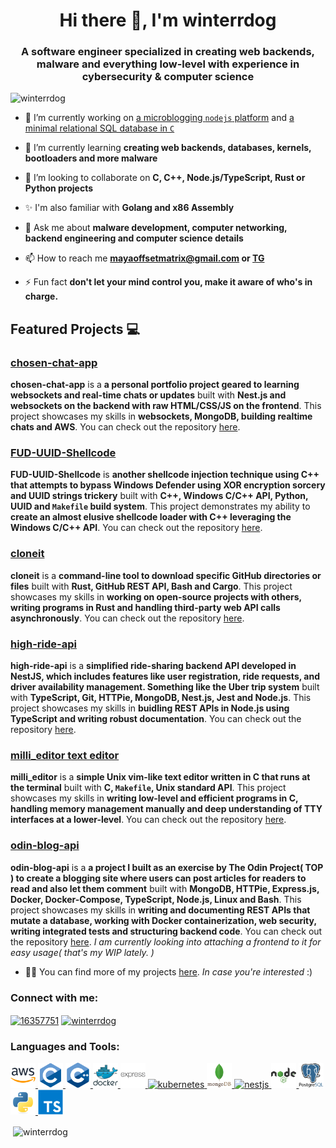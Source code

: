 <h1 align="center">Hi there 👋, I'm winterrdog</h1>
<h3 align="center">A software engineer specialized in creating web backends, malware and everything low-level with experience in cybersecurity & computer science</h3>

<p align="left"> <img src="https://komarev.com/ghpvc/?username=winterrdog&label=Profile%20views&color=0e75b6&style=flat" alt="winterrdog" /> </p>

-   🔭 I’m currently working on [a microblogging `nodejs` platform](https://github.com/winterrdog/odin-blog-api) and [a minimal relational SQL database in `C`](https://github.com/winterrdog/sqlyte-db)

-   🌱 I’m currently learning **creating web backends, databases, kernels, bootloaders and more malware**

-   👯 I’m looking to collaborate on **C, C++, Node.js/TypeScript, Rust or Python projects**

-   ✨ I'm also familiar with **Golang and x86 Assembly**    

-   💬 Ask me about **malware development, computer networking, backend engineering and computer science details**

-   📫 How to reach me **mayaoffsetmatrix@gmail.com or [TG](https://t.me/winterrdog)**

-   ⚡ Fun fact **don't let your mind control you, make it aware of who's in charge.**

## Featured Projects 💻

### [chosen-chat-app](https://github.com/winterrdog/chosen-chat-app)

**chosen-chat-app** is a **a personal portfolio project geared to learning websockets and real-time chats or updates** built with **Nest.js and websockets on the backend with raw HTML/CSS/JS on the frontend**. This project showcases my skills in **websockets, MongoDB, building realtime chats and AWS**. You can check out the repository [here](https://github.com/winterrdog/chosen-chat-app).

### [FUD-UUID-Shellcode](https://github.com/winterrdog/FUD-UUID-Shellcode)

**FUD-UUID-Shellcode** is **another shellcode injection technique using C++ that attempts to bypass Windows Defender using XOR encryption sorcery and UUID strings trickery** built with **C++, Windows C/C++ API, Python, UUID and `Makefile` build system**. This project demonstrates my ability to **create an almost elusive shellcode loader with C++ leveraging the Windows C/C++ API**. You can check out the repository [here](https://github.com/winterrdog/FUD-UUID-Shellcode).

### [cloneit](https://github.com/winterrdog/cloneit)

**cloneit** is a **command-line tool to download specific GitHub directories or files** built with **Rust, GitHub REST API, Bash and Cargo**. This project showcases my skills in **working on open-source projects with others, writing programs in Rust and handling third-party web API calls asynchronously**. You can check out the repository [here](https://github.com/winterrdog/cloneit).

### [high-ride-api](https://github.com/winterrdog/high-ride-api)

**high-ride-api** is a **simplified ride-sharing backend API developed in NestJS, which includes features like user registration, ride requests, and driver availability management. Something like the Uber trip system** built with **TypeScript, Git, HTTPie, MongoDB, Nest.js, Jest and Node.js**. This project showcases my skills in **buidling REST APIs in Node.js using TypeScript and writing robust documentation**. You can check out the repository [here](https://github.com/winterrdog/high-ride-api).

### [milli_editor text editor](https://github.com/winterrdog/milli_editor)

**milli_editor** is a **simple Unix vim-like text editor written in C that runs at the terminal** built with **C, `Makefile`, Unix standard API**. This project showcases my skills in **writing low-level and efficient programs in C, handling memory management manually and deep understanding of TTY interfaces at a lower-level**. You can check out the repository [here](https://github.com/winterrdog/milli_editor).

### [odin-blog-api](https://github.com/winterrdog/odin-blog-api)

**odin-blog-api** is a **a project I built as an exercise by The Odin Project( TOP ) to create a blogging site where users can post articles for readers to read and also let them comment** built with **MongoDB, HTTPie, Express.js, Docker, Docker-Compose, TypeScript, Node.js, Linux and Bash**. This project showcases my skills in **writing and documenting REST APIs that mutate a database, working with Docker containerization, web security, writing integrated tests and structuring backend code**. You can check out the repository [here](https://github.com/winterrdog/odin-blog-api). _I am currently looking into attaching a frontend to it for easy usage( that's my WIP lately. )_

-   👨‍💻 You can find more of my projects [here](https://github.com/winterrdog?tab=repositories). _In case you're interested_ :)

<h3 align="left">Connect with me:</h3>
<p align="left">
<a href="https://stackoverflow.com/users/16357751" target="blank"><img align="center" src="https://raw.githubusercontent.com/rahuldkjain/github-profile-readme-generator/master/src/images/icons/Social/stack-overflow.svg" alt="16357751" height="30" width="40" /></a>
<a href="https://www.leetcode.com/winterrdog" target="blank"><img align="center" src="https://raw.githubusercontent.com/rahuldkjain/github-profile-readme-generator/master/src/images/icons/Social/leet-code.svg" alt="winterrdog" height="30" width="40" /></a>
</p>

<h3 align="left">Languages and Tools:</h3>
<p align="left"> <a href="https://aws.amazon.com" target="_blank" rel="noreferrer"> <img src="https://raw.githubusercontent.com/devicons/devicon/master/icons/amazonwebservices/amazonwebservices-original-wordmark.svg" alt="aws" width="40" height="40"/> </a> <a href="https://www.cprogramming.com/" target="_blank" rel="noreferrer"> <img src="https://raw.githubusercontent.com/devicons/devicon/master/icons/c/c-original.svg" alt="c" width="40" height="40"/> </a> <a href="https://www.w3schools.com/cpp/" target="_blank" rel="noreferrer"> <img src="https://raw.githubusercontent.com/devicons/devicon/master/icons/cplusplus/cplusplus-original.svg" alt="cplusplus" width="40" height="40"/> </a> <a href="https://www.docker.com/" target="_blank" rel="noreferrer"> <img src="https://raw.githubusercontent.com/devicons/devicon/master/icons/docker/docker-original-wordmark.svg" alt="docker" width="40" height="40"/> </a> <a href="https://expressjs.com" target="_blank" rel="noreferrer"> <img src="https://raw.githubusercontent.com/devicons/devicon/master/icons/express/express-original-wordmark.svg" alt="express" width="40" height="40"/> </a> <a href="https://kubernetes.io" target="_blank" rel="noreferrer"> <img src="https://www.vectorlogo.zone/logos/kubernetes/kubernetes-icon.svg" alt="kubernetes" width="40" height="40"/> </a> <a href="https://www.mongodb.com/" target="_blank" rel="noreferrer"> <img src="https://raw.githubusercontent.com/devicons/devicon/master/icons/mongodb/mongodb-original-wordmark.svg" alt="mongodb" width="40" height="40"/> </a> <a href="https://nestjs.com/" target="_blank" rel="noreferrer"> <img src="https://www.vectorlogo.zone/logos/nestjs/nestjs-icon.svg" alt="nestjs" width="40" height="40"/> </a> <a href="https://nodejs.org" target="_blank" rel="noreferrer"> <img src="https://raw.githubusercontent.com/devicons/devicon/master/icons/nodejs/nodejs-original-wordmark.svg" alt="nodejs" width="40" height="40"/> </a> <a href="https://www.postgresql.org" target="_blank" rel="noreferrer"> <img src="https://raw.githubusercontent.com/devicons/devicon/master/icons/postgresql/postgresql-original-wordmark.svg" alt="postgresql" width="40" height="40"/> </a> <a href="https://www.python.org" target="_blank" rel="noreferrer"> <img src="https://raw.githubusercontent.com/devicons/devicon/master/icons/python/python-original.svg" alt="python" width="40" height="40"/> </a> <a href="https://www.typescriptlang.org/" target="_blank" rel="noreferrer"> <img src="https://raw.githubusercontent.com/devicons/devicon/master/icons/typescript/typescript-original.svg" alt="typescript" width="40" height="40"/> </a> </p>

<p>&nbsp;<img align="center" src="https://github-readme-stats.vercel.app/api?username=winterrdog&show_icons=true&locale=en" alt="winterrdog" /></p>
